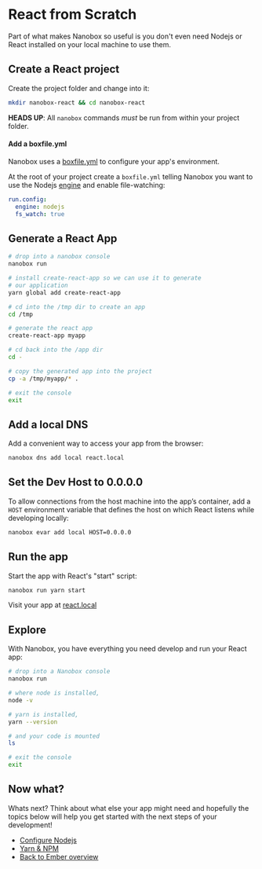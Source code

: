 # React from Scratch
Part of what makes Nanobox so useful is you don't even need Nodejs or React installed on your local machine to use them.

## Create a React project
Create the project folder and change into it:

```bash
mkdir nanobox-react && cd nanobox-react
```

**HEADS UP**: All `nanobox` commands *must* be run from within your project folder.

#### Add a boxfile.yml
Nanobox uses a <a href="https://docs.nanobox.io/boxfile/" target="\_blank">boxfile.yml</a> to configure your app's environment.

At the root of your project create a `boxfile.yml` telling Nanobox you want to use the Nodejs <a href="https://docs.nanobox.io/engines/" target="\_blank">engine</a> and enable file-watching:

```yaml
run.config:
  engine: nodejs
  fs_watch: true
```

## Generate a React App

```bash
# drop into a nanobox console
nanobox run

# install create-react-app so we can use it to generate
# our application
yarn global add create-react-app

# cd into the /tmp dir to create an app
cd /tmp

# generate the react app
create-react-app myapp

# cd back into the /app dir
cd -

# copy the generated app into the project
cp -a /tmp/myapp/* .

# exit the console
exit
```

## Add a local DNS
Add a convenient way to access your app from the browser:

```bash
nanobox dns add local react.local
```

## Set the Dev Host to 0.0.0.0
To allow connections from the host machine into the app’s container, add a `HOST` environment variable that defines the host on which React listens while developing locally:

```bash
nanobox evar add local HOST=0.0.0.0
```

## Run the app
Start the app with React's "start" script:

```bash
nanobox run yarn start
```

Visit your app at <a href="http://react.local" target="\_blank">react.local</a>

## Explore
With Nanobox, you have everything you need develop and run your React app:

```bash
# drop into a Nanobox console
nanobox run

# where node is installed,
node -v

# yarn is installed,
yarn --version

# and your code is mounted
ls

# exit the console
exit
```

## Now what?
Whats next? Think about what else your app might need and hopefully the topics below will help you get started with the next steps of your development!

* [Configure Nodejs](/javascript/react/configure-nodejs)
* [Yarn & NPM](/javascript/react/package-managers)
* [Back to Ember overview](/javascript/react)
